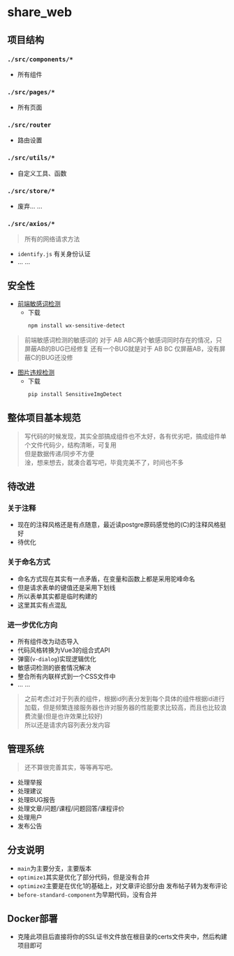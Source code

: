 # share_web  

## 项目结构
### `./src/components/*`
- 所有组件  
### `./src/pages/*`
- 所有页面
### `./src/router`
- 路由设置
### `./src/utils/*`
- 自定义工具、函数  
### `./src/store/*` 
- 废弃... ...
### `./src/axios/*`
> 所有的网络请求方法
- `identify.js` 有关身份认证
- ... ...  


## 安全性  
- [前端敏感词检测](https://github.com/W1412X/JS-Sentsitive-Detect)  
  - 下载 
    ```bash  
    npm install wx-sensitive-detect
    ```  
> 前端敏感词检测的敏感词的 对于 AB ABC两个敏感词同时存在的情况，只屏蔽AB的BUG已经修复
> 还有一个BUG就是对于 AB BC 仅屏蔽AB，没有屏蔽C的BUG还没修  
- [图片违规检测](https://github.com/W1412X/SensitiveImgDetect)  
  - 下载  
    ```bash
    pip install SensitiveImgDetect
    ```

## 整体项目基本规范  
> 写代码的时候发现，其实全部搞成组件也不太好，各有优劣吧，搞成组件单个文件代码少，结构清晰，可复用  
> 但是数据传递/同步不方便    
> 淦，想来想去，就凑合着写吧，毕竟完美不了，时间也不多  

## 待改进  
### 关于注释  
- 现在的注释风格还是有点随意，最近读postgre原码感觉他的(C)的注释风格挺好
- 待优化  
### 关于命名方式   
- 命名方式现在其实有一点矛盾，在变量和函数上都是采用驼峰命名
- 但是请求表单的键值还是采用下划线  
- 所以表单其实都是临时构建的  
- 这里其实有点混乱  
### 进一步优化方向    
- 所有组件改为动态导入  
- 代码风格转换为Vue3的组合式API
- 弹窗(`v-dialog`)实现逻辑优化  
- 敏感词检测的嵌套情况解决
- 整合所有内联样式到一个CSS文件中  
- ... ...  
> 之前考虑过对于列表的组件，根据id列表分发到每个具体的组件根据id进行加载，但是频繁连接服务器也许对服务器的性能要求比较高，而且也比较浪费流量(但是也许效果比较好)  
> 所以还是请求内容列表分发内容  

## 管理系统  
> 还不算很完善其实，等等再写吧。
- 处理举报  
- 处理建议  
- 处理BUG报告  
- 处理文章/问题/课程/问题回答/课程评价  
- 处理用户  
- 发布公告  


## 分支说明  
- `main`为主要分支，主要版本  
- `optimize1`其实是优化了部分代码，但是没有合并
- `optimize2`主要是在优化1的基础上，对文章评论部分由 发布帖子转为发布评论  
- `before-standard-component`为早期代码，没有合并  


## Docker部署  
- 克隆此项目后直接将你的SSL证书文件放在根目录的certs文件夹中，然后构建项目即可  
